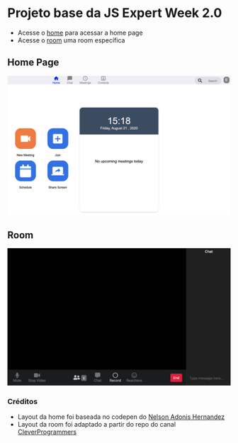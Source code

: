 # Projeto base da JS Expert Week 2.0

-   Acesse o [home](./pages/home/index.html) para acessar a home page
-   Acesse o [room](./page/room/index.html) uma room específica

## Home Page

![home page](./prints/home.png)

## Room

![room](./prints/room.png)

### Créditos

-   Layout da home foi baseada no codepen do [Nelson Adonis Hernandez
    ](https://codepen.io/nelsonher019/pen/eYZBqOm)
-   Layout da room foi adaptado a partir do repo do canal [CleverProgrammers](https://github.com/CleverProgrammers/nodejs-zoom-clone/blob/master/views/room.ejs)
